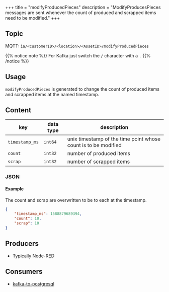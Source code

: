 +++
title = "modifyProducedPieces"
description = "ModifyProducesPieces messages are sent whenever the count of produced and scrapped items need to be modified."
+++

## Topic

MQTT: ``ia/<customerID>/<location>/<AssetID>/modifyProducedPieces``

{{% notice note %}}
For Kafka just switch the `/` character with a `.`
{{% /notice %}}

## Usage

`modifyProducedPieces` is generated to change the count of produced items and scrapped items at the named timestamp.

## Content

| key            | data type | description                                                    |
|----------------|-----------|----------------------------------------------------------------|
| `timestamp_ms` | `int64`   | unix timestamp of the time point whose count is to be modified |
| `count`        | `int32`   | number of produced items                                       |
| `scrap`        | `int32`   | number of scrapped items                                       |


### JSON

#### Example


The count and scrap are overwritten to be to each at the timestamp.

```json
{
    "timestamp_ms": 1588879689394,
    "count": 10,
    "scrap": 10
}
```
<!---
#### Schema

```json
{
    "$schema": "http://json-schema.org/draft/2019-09/schema",
    "$id": "https://learn.umh.app/content/docs/architecture/datamodel/messages/scrapCount.json",
    "type": "object",
    "default": {},
    "title": "Root Schema",
    "required": [
        "product_id",
        "time_per_unit_in_seconds"
    ],
    "properties": {
        "product_id": {
          "type": "string",
          "default": "",
          "title": "The product id to be produced"
        },
        "time_per_unit_in_seconds": {
          "type": "number",
          "default": 0.0,
          "minimum": 0,
          "title": "The time it takes to produce one unit of the product"
        }
    },
    "examples": [
        {
            "product_id": "Beierlinger 30x15",
            "time_per_unit_in_seconds": "0.2"
        },
        {
            "product_id": "Test product",
            "time_per_unit_in_seconds": "10"
        }
    ]
}
```
-->

## Producers

- Typically Node-RED

## Consumers

- [kafka-to-postgresql](/docs/architecture/microservices/core/kafka-to-postgresql)
